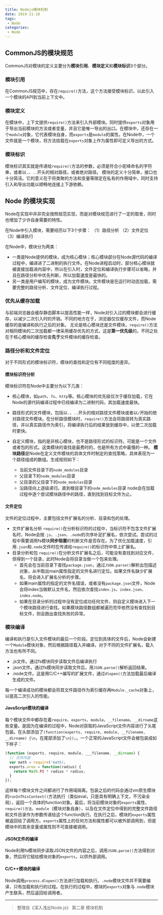```yaml
---
title: Nodejs模块机制
date: 2019-11-18
tags:
 - Node
categories:
 - Node
---
```


## CommonJS的模块规范
CommonJS对模块的定义主要分为**模块引用**、**模块定义**和**模块标识**3个部分。

### 模块引用

在CommonJS规范中，存在`require()`方法，这个方法接受模块标识，以此引入一个模块的API到当前上下文中。

### 模块定义

在模块中，上下文提供`require()`方法来引入外部模块。同时提供`exports`对象用于导出当前模块的方法或者变量，并且它是唯一导出的出口。在模块中，还存在一个`module`对象，它代表模块自身，而`exports`是`module`的属性。在Node中，一个文件就是一个模块，将方法挂载在`exports`对象上作为属性即可定义导出的方式。

### 模块标识

模块标识其实就是传递给`require()`方法的参数，必须是符合小驼峰命名的字符串，或者以`.`、`..`开头的相对路径，或者绝对路径。
模块的定义十分简单，接口也十分简洁。它的意义在于将类聚的方法和变量等限定在私有的作用域中，同时支持引入和导出功能以顺畅地连接上下游依赖。

## Node 的模块实现

Node在实现中并非完全按照规范实现，而是对模块规范进行了一定的取舍，同时也增加了少许自身需要的特性。

在Node中引入模块，需要经历以下3个步骤：
（1）路径分析
（2）文件定位
（3）编译执行

在Node中，模块分为两类：
 - 一类是Node提供的模块，成为核心模块；核心模块部分在Node源代码的编译过程中，编译进了二进制的执行文件。在Node进程启动时，部分核心模块就被直接加载进内容中，所以在引入时，文件定位和编译执行步骤可以省略，并且在路径分析中优先判断，所以加载速度是最快的。
 - 另一类是用户编写的模块，成为文件模块。文件模块是在运行时动态加载，需要完整的路径分析、文件定位、编译执行过程。

### 优先从缓存加载

与前端浏览器会缓存静态脚本以提高性能一样，Node对引入过的模块都会进行缓存，以减少二次引入时的开销。不同的地方在于，浏览器仅仅缓存文件，而Node缓存的是编译和执行之后的对象。
无论是核心模块还是文件模块，`require()`方法对相同模块的二次加载都一律采用缓存优先的方式，这是**第一优先级**的。不同之处在于核心模块的缓存检查**先于**文件模块的缓存检查。

### 路径分析和文件定位

对于不同形式的模块标识符，模块的查找和定位有不同程度的差异。

#### 模块标识符分析

模块标识符在Node中主要分为以下几类：
- 核心模块，如`path`、`fs`、`http`等。核心模块的优先级仅次于缓存加载，它在Node的源代码编译过程中已经编译为二进制代码，其加载速度最快。

- 路径形式的文件模块，包括以`.`、`..`开头的相对路径文件模块或者以`/`开始的绝对路径文件模块。在分析路径模块时，`require()`方法会将路径转为真实路径，并以真实路径作为索引，将编译执行后的结果放到缓存中，以使二次加载时更快。
- 自定义模块，指的是非核心模块，也不是路径形式的标识符。可能是一个文件或者包的形式。这类模块的查找是最费时的，也是所有方式中最慢的一种。
**模块路径**是Node在定义文件模块的具体文件时制定的查找策略，具体表现为一个路径组成的数组。生成规则如下：
  - 当前文件目录下的`node_modules`目录
  - 父目录下的`node_modules`目录
  - 父目录的父目录下的`node_modules`目录
  - 沿路径向上逐级递归，直到根目录下的`node_modules`目录
node会在加载过程中逐个尝试模块路径中的路径，直到找到目标文件为止。

#### 文件定位

文件的定位过程中，主要包括文件扩展名的分析、目录和包的处理。

- 文件扩展名分析
  `require()`在分析标识符的过程中，当标识符不包含文件扩展名时，Node会按`.js`、`.json`、`.node`的次序补足扩展名，依次尝试。尝试的过程中需要调用fs模块**同步阻塞**的判断文件是否存在。为了优化加载速度，引用`.json`和`.node`文件时在传递给`require()`的标识符中带上扩展名。
- 目录分析和包
  `require()`在分析文件扩展名之后，可能没有查找到对应文件，但得到一个目录，此时Node会将目录当做一个包来处理。
    - 首先会在当前目录下查找`package.json`，通过`JSON.parse()`解析出包描述对象，从中取出main属性指定的文件名进行定位。如果文件名缺少扩展名，将会进入扩展名分析的步骤。
    - 如果main属性的指定的文件名错误，或者没有`package.json`文件，Node会将index当做默认文件名，然后依次查找`index.js`、`index.json`、`index.node`。
    - 如果在目录分析的过程中没有定位成功任何文件，则自定义模块进入下一个模块路径进行查找，如果模块路径数组都被遍历完毕依然没有查找到目标文件，则会跑出查找失败的异常。

### 模块编译

编译和执行是引入文件模块的最后一个阶段。定位到具体的文件后，Node会新建一个`Module`模块对象，然后根据路径载入并编译。对于不同的文件扩展名，载入方法也有所不同。
- .js文件。通过fs模块同步读取文件后编译执行
- .json文件。通过fs模块同步读取文件后，用`JSON.parse()`解析返回结果。
- .node文件。这是用C/C++编写的扩展文件，通过`dlopen()`方法加载最后编译生成的文件。

每一个编译成功的模块都会将其文件路径作为索引缓存再`Module._cache`对象上，以提高二次引入的性能。

#### JavaScript模块的编译

每个模块文件中都存在着`require`、`exports`、`module`、`__filename`、`__dirname`这些变量。是因为在编译的过程中，Node对获取的JavaScript文件内容进行了头尾包装。在头部添加了`(function(exports, require, module, __filename, __dirname) {\n`，在尾部添加了`\n});`。一个正常的JavaScript文件会被包装成如下样子：
```js
(function (exports, require, module, ___filename, __dirname) {
  // 文件内容
  var math = require('math);
  exports.area = function(radius) {
    return Math.PI * radius * radius;
  }
});
```
这样每个模块文件之间都进行了作用域隔离。包装之后的代码会通过vm原生模块的`runInThisContext()`方法执行（类似eval，只是具有明确上下文，不污染全局），返回一个具体的function对象。最后，将当前模块对象的`exports`属性、`require()方法`、`module`（模块对象自身），以及在文件定位中得到的完整文件路径和文件目录作为参数传递给这个function执行。在执行之后，模块的`exports`属性被返回给了调用方。`exports`属性上的任何方法和属性都可以被外部调用到，但是模块中的其余变量或属性则不可直接被调用。

#### JSON文件的编译

Node利用fs模块同步读取JSON文件的内容之后，调用`JSON.parse()`方法得到对象，然后将它赋给模块对象的`exports`，以供外部调用。

#### C/C++模块的编译

Node调用`process.dlopen()`方法进行加载和执行。`.node`模块文件并不需要编译，只有加载和执行的过程。在执行的过程中，模块的`exports`对象与`.node`模块产生联系，然后返回给调用者。

---
> 整理自《深入浅出Node.js》  第二章 模块机制